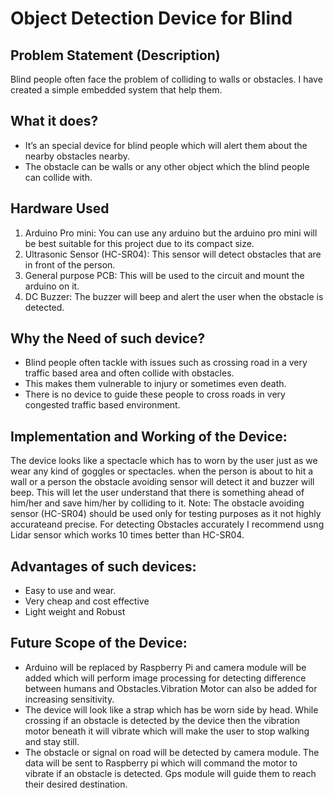 # Object Detection Device for Blind 


## Problem Statement (Description) 
Blind people often face the problem of colliding to walls or obstacles. I have created a simple embedded system that help them.

## What it does?

- It’s an special device for blind people which will alert them about the nearby obstacles nearby.
- The obstacle can be walls or any other object which the blind people can collide with.

## Hardware Used

1. Arduino Pro mini: You can use any arduino but the arduino pro mini will be best suitable for this project due to its compact size.
2. Ultrasonic Sensor (HC-SR04): This sensor will detect obstacles that are in front of the person.
3. General purpose PCB: This will be used to the circuit and mount the arduino on it.
4. DC Buzzer: The buzzer will beep and alert the user when the obstacle is detected.


## Why the Need of such device?

- Blind people often tackle with issues such as crossing road in a very traffic based area and often collide with obstacles.
- This makes them vulnerable to injury or sometimes even death.
- There is no device to guide these people to cross roads in very congested traffic based environment.

## Implementation and Working of the Device:
The device looks like a spectacle which has to worn by the user just as we wear any kind of goggles or spectacles.
when the person is about to hit a wall or a person the obstacle avoiding sensor will detect it and buzzer will beep.
This will let the user understand that there is something ahead of him/her and save him/her by colliding to it.
Note: The obstacle avoiding sensor (HC-SR04) should be used only for testing purposes as it not highly accurateand precise. For detecting Obstacles accurately I recommend usng Lidar sensor which works 10 times better than HC-SR04.

## Advantages of such devices:

- Easy to use and wear.
- Very cheap and cost effective
- Light weight and Robust

## Future Scope of the Device:
- Arduino will be replaced by Raspberry Pi and camera module will be added which will perform image processing for detecting difference between humans and Obstacles.Vibration   Motor can also be added for increasing sensitivity.
- The device will look like a strap which has be worn side by head.
While crossing if an obstacle is detected by the device then the vibration motor beneath it will vibrate which will make the user to stop walking and stay still.
- The obstacle or signal on road will be detected by camera module. The data will be sent to Raspberry pi which will command the motor to vibrate if an obstacle is detected. Gps module will guide them to reach their desired destination.

